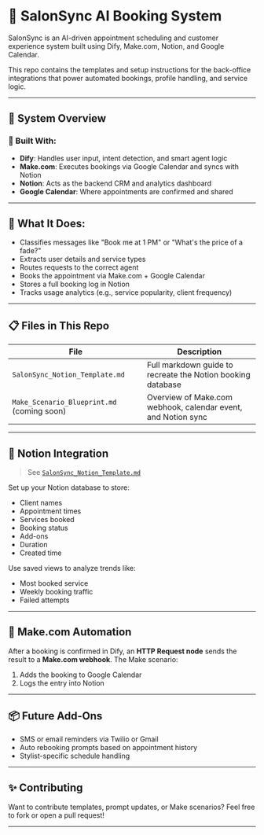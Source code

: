 
# 💈 SalonSync AI Booking System

SalonSync is an AI-driven appointment scheduling and customer experience system built using Dify, Make.com, Notion, and Google Calendar.

This repo contains the templates and setup instructions for the back-office integrations that power automated bookings, profile handling, and service logic.

---

## 🔗 System Overview

### 🧠 Built With:
- **Dify**: Handles user input, intent detection, and smart agent logic
- **Make.com**: Executes bookings via Google Calendar and syncs with Notion
- **Notion**: Acts as the backend CRM and analytics dashboard
- **Google Calendar**: Where appointments are confirmed and shared

---

## 📅 What It Does:
- Classifies messages like "Book me at 1 PM" or "What's the price of a fade?"
- Extracts user details and service types
- Routes requests to the correct agent
- Books the appointment via Make.com + Google Calendar
- Stores a full booking log in Notion
- Tracks usage analytics (e.g., service popularity, client frequency)

---

## 📋 Files in This Repo

| File | Description |
|------|-------------|
| `SalonSync_Notion_Template.md` | Full markdown guide to recreate the Notion booking database |
| `Make_Scenario_Blueprint.md` (coming soon) | Overview of Make.com webhook, calendar event, and Notion sync |

---

## 🧱 Notion Integration

> See [`SalonSync_Notion_Template.md`](./SalonSync_Notion_Template.md)

Set up your Notion database to store:
- Client names
- Appointment times
- Services booked
- Booking status
- Add-ons
- Duration
- Created time

Use saved views to analyze trends like:
- Most booked service
- Weekly booking traffic
- Failed attempts

---

## 🔁 Make.com Automation

After a booking is confirmed in Dify, an **HTTP Request node** sends the result to a **Make.com webhook**. The Make scenario:
1. Adds the booking to Google Calendar
2. Logs the entry into Notion

---

## 📦 Future Add-Ons
- SMS or email reminders via Twilio or Gmail
- Auto rebooking prompts based on appointment history
- Stylist-specific schedule handling

---

## ✨ Contributing
Want to contribute templates, prompt updates, or Make scenarios? Feel free to fork or open a pull request!

---

